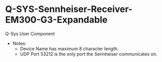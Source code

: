 # Q-SYS-Sennheiser-Receiver-EM300-G3-Expandable
Q-Sys User Component

- Notes:
  - Device Name has maximum 8 character length.
  - UDP Port 53212 is the only port the Sennheiser communicates on.
